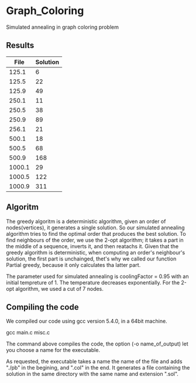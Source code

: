 # Graph_Coloring
Simulated annealing in graph coloring problem

## Results

|File    |Solution  |
|--------|----------|
|125.1   |6         |
|125.5   |22        |
|125.9   |49        |
|250.1   |11        |
|250.5   |38        |
|250.9   |89        |
|256.1   |21        |
|500.1   |18        |
|500.5   |68        |
|500.9   |168       |
|1000.1  |29        |
|1000.5  |122       |
|1000.9  |311       |

## Algoritm

The greedy algoritm is a deterministic algorithm, given an order of nodes(vertices), it generates a single solution. So our simulated annealing algorithm tries to find the optimal order that produces the best solution. To find neighbours of the order, we use the 2-opt algorithm; it takes a part in the middle of a sequence, inverts it, and then reatachs it. Given that the greedy algorithm is deterministic, when computing an order's neighbour's solution, the first part is unchainged, thet's why we called our function Partial greedy, because it only calculates tha latter part.

The parameter used for simulated annealing is coolingFactor = 0.95 with an initial tempreture of 1. The temperature decreases exponentially.
For the 2-opt algorithm, we used a cut of 7 nodes.

## Compiling the code
We compiled our code using gcc version 5.4.0, in a 64bit machine.

gcc main.c misc.c 

The command above compiles the code, the option (-o name_of_output) let you choose a name for the executable. 

As requested, the executable takes a name the name of the file and adds "./pb" in the begining, and ".col" in the end. It generates a file containing the solution in the same directory with the same name and extension ".sol".
